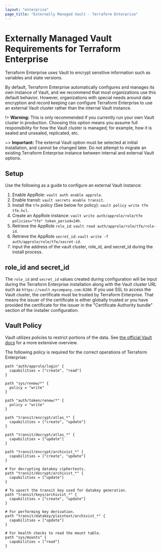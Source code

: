 ```yaml
---
layout: "enterprise"
page_title: "Externally Managed Vault - Terraform Enterprise"
---
```


# Externally Managed Vault Requirements for Terraform Enterprise

Terraform Enterprise uses Vault to encrypt sensitive information such as variables and state versions.

By default, Terraform Enterprise automatically configures and manages its own instance of Vault, and we recommend that most organizations use this default behavior. However, organizations with special needs around data encryption and record keeping can configure Terraform Enterprise to use an external Vault cluster rather than the internal Vault instance.

!> **Warning:** This is only recommended if you currently run your own Vault cluster in production.
Choosing this option means you assume full responsibility for how the Vault cluster is managed;
for example, how it is sealed and unsealed, replicated, etc.

~> **Important:** The external Vault option must be selected at initial installation, and cannot be changed later.
Do not attempt to migrate an existing Terraform Enterprise instance between internal and external
Vault options.

## Setup

Use the following as a guide to configure an external Vault instance:

1. Enable AppRole: `vault auth enable approle`.
1. Enable transit: `vault secrets enable transit`.
1. Install the `tfe` policy (See below for policy):
   `vault policy write tfe tfe.hcl`.
1. Create an AppRole instance:
   `vault write auth/approle/role/tfe policies="tfe" token_period=24h`.
1. Retrieve the AppRole `role_id`: `vault read auth/approle/role/tfe/role-id`.
1. Retrieve the AppRole `secret_id`:
   `vault write -f auth/approle/role/tfe/secret-id`.
1. Input the address of the vault cluster, role\_id, and secret\_id during the
   install process.

## role\_id and secret\_id

The `role_id` and `secret_id` values created during configuration will be input during
the Terraform Enterprise installation along with the Vault cluster URL such as
`https://vault.mycompany.com:8200`. If you use SSL to access the Vault cluster,
the certificate must be trusted by Terraform Enterprise. That means the issuer of the certificate
is either globally trusted or you have provided the certificate for the issuer
in the "Certificate Authority bundle" section of the installer configuration.

## Vault Policy

Vault utilizes policies to restrict portions of the data. See [the official
Vault docs](https://www.vaultproject.io/docs/concepts/policies.html) for a
more extensive overview.

The following policy is required for the correct operations of Terraform Enterprise:

```
path "auth/approle/login" {
  capabilities = ["create", "read"]
}

path "sys/renew/*" {
  policy = "write"
}

path "auth/token/renew/*" {
  policy = "write"
}

path "transit/encrypt/atlas_*" {
  capabilities = ["create", "update"]
}

path "transit/decrypt/atlas_*" {
  capabilities = ["update"]
}

path "transit/encrypt/archivist_*" {
  capabilities = ["create", "update"]
}

# For decrypting datakey ciphertexts.
path "transit/decrypt/archivist_*" {
  capabilities = ["update"]
}

# To upsert the transit key used for datakey generation.
path "transit/keys/archivist_*" {
  capabilities = ["create", "update"]
}

# For performing key derivation.
path "transit/datakey/plaintext/archivist_*" {
  capabilities = ["update"]
}

# For health checks to read the mount table.
path "sys/mounts" {
  capabilities = ["read"]
}
```
